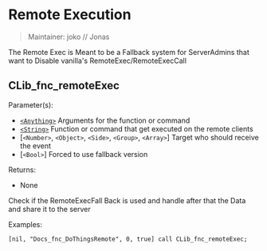 # Remote Execution

> Maintainer: joko // Jonas

The Remote Exec is Meant to be a Fallback system for ServerAdmins that want to Disable vanilla's RemoteExec/RemoteExecCall

## CLib_fnc_remoteExec

Parameter(s):
* [`<Anything>`] Arguments for the function or command
* [`<String>`] Function or command that get executed on the remote clients
* [`<Number>`, `<Object>`, `<Side>`, `<Group>`, `<Array>`] Target who should receive the event
* [`<Bool>`] Forced to use fallback version

Returns:
* None

Check if the RemoteExecFall Back is used and handle after that the Data and share it to the server

Examples:

```sqf
[nil, "Docs_fnc_DoThingsRemote", 0, true] call CLib_fnc_remoteExec;
```

[`<Control>`]: https://community.bistudio.com/wiki/Control
[`<Anything>`]: https://community.bistudio.com/wiki/Anything
[`<Config>`]: https://community.bistudio.com/wiki/Config
[`<Object>`]: https://community.bistudio.com/wiki/Object
[`<String>`]: https://community.bistudio.com/wiki/String
[`<Number>`]: https://community.bistudio.com/wiki/Number
[`<Array>`]: https://community.bistudio.com/wiki/Array
[`<Position>`]: https://community.bistudio.com/wiki/Position
[`<Color>`]: https://community.bistudio.com/wiki/Color
[`<Boolean>`]: https://community.bistudio.com/wiki/Boolean
[`<Code>`]: https://community.bistudio.com/wiki/Code
[`<Group>`]: https://community.bistudio.com/wiki/Group
[`<Location>`]: https://community.bistudio.com/wiki/Location
[`<Structured Text>`]: https://community.bistudio.com/wiki/Structured_Text
[`<Waypoint>`]: https://community.bistudio.com/wiki/Waypoint
[`<Task>`]: https://community.bistudio.com/wiki/Task